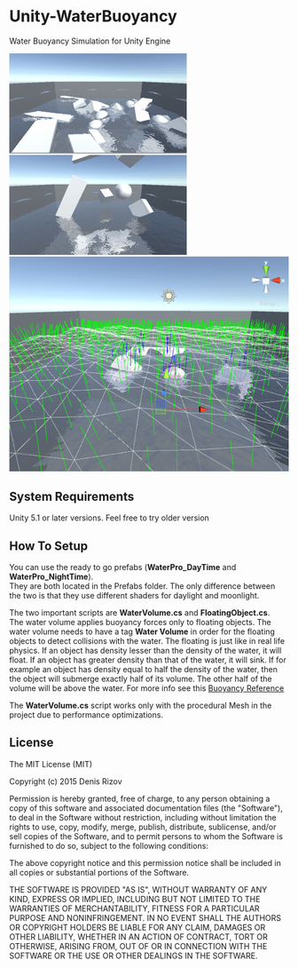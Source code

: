 # Unity-WaterBuoyancy
Water Buoyancy Simulation for Unity Engine

![gif](https://github.com/dbrizov/dbrizov.github.io/blob/master/images/project-images/Water%20Buoyancy/idle.gif)
![gif](https://github.com/dbrizov/dbrizov.github.io/blob/master/images/project-images/Water%20Buoyancy/dive-in.gif)
![screenshot](https://github.com/dbrizov/dbrizov.github.io/blob/master/images/project-images/Water%20Buoyancy/surface-normal.png)

## System Requirements

Unity 5.1 or later versions. Feel free to try older version

## How To Setup

You can use the ready to go prefabs (**WaterPro_DayTime** and **WaterPro_NightTime**). <br>
They are both located in the Prefabs folder. The only difference between the two
is that they use different shaders for daylight and moonlight. <br>

The two important scripts are **WaterVolume.cs** and **FloatingObject.cs**. <br>
The water volume applies buoyancy forces only to floating objects.
The water volume needs to have a tag **Water Volume** in order for the floating objects to detect collisions with the water.
The floating is just like in real life physics. If an object has density lesser than
the density of the water, it will float. If an object has greater density than that of the water, it will sink.
If for example an object has density equal to half the density of the water, then the object will submerge exactly half of its volume.
The other half of the volume will be above the water. For more info see this [Buoyancy Reference](http://scienceprimer.com/buoyancy) <br>

The **WaterVolume.cs** script works only with the procedural Mesh in the project due to performance optimizations.

## License

The MIT License (MIT)

Copyright (c) 2015 Denis Rizov

Permission is hereby granted, free of charge, to any person obtaining a copy
of this software and associated documentation files (the "Software"), to deal
in the Software without restriction, including without limitation the rights
to use, copy, modify, merge, publish, distribute, sublicense, and/or sell
copies of the Software, and to permit persons to whom the Software is
furnished to do so, subject to the following conditions:

The above copyright notice and this permission notice shall be included in all
copies or substantial portions of the Software.

THE SOFTWARE IS PROVIDED "AS IS", WITHOUT WARRANTY OF ANY KIND, EXPRESS OR
IMPLIED, INCLUDING BUT NOT LIMITED TO THE WARRANTIES OF MERCHANTABILITY,
FITNESS FOR A PARTICULAR PURPOSE AND NONINFRINGEMENT. IN NO EVENT SHALL THE
AUTHORS OR COPYRIGHT HOLDERS BE LIABLE FOR ANY CLAIM, DAMAGES OR OTHER
LIABILITY, WHETHER IN AN ACTION OF CONTRACT, TORT OR OTHERWISE, ARISING FROM,
OUT OF OR IN CONNECTION WITH THE SOFTWARE OR THE USE OR OTHER DEALINGS IN THE
SOFTWARE.
